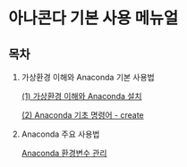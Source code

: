 # 아나콘다 기본 사용 메뉴얼

## 목차
1. 가상환경 이해와 Anaconda 기본 사용법
    
    [(1) 가상환경 이해와 Anaconda 설치](./env_basicment.md)

    [(2) Anaconda 기초 명령어 - create](./env_create.md)

2. Anaconda 주요 사용법

    [Anaconda 환경변수 관리](./env_variable_management.md)